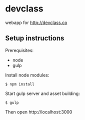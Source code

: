 devclass
========

webapp for http://devclass.co

Setup instructions
------------------

Prerequisites:

* node
* gulp

Install node modules:

    $ npm install

Start gulp server and asset building:

    $ gulp

Then open http://localhost:3000
